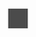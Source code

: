 ![](/Notatki/Semestr%203/Podstawy%20telekomunikacji/Wykłady/Wykład%2012/Drawing%202024-01-10%2017.09.42.excalidraw.svg)